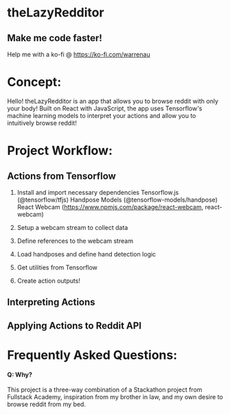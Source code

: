 # theLazyRedditor

## Make me code faster!
Help me with a ko-fi @ https://ko-fi.com/warrenau

# Concept:

Hello! theLazyRedditor is an app that allows you to browse reddit with only your body!
Built on React with JavaScript, the app uses Tensorflow's machine learning models
to interpret your actions and allow you to intuitively browse reddit!

# Project Workflow:

## Actions from Tensorflow

1. Install and import necessary dependencies
Tensorflow.js (@tensorflow/tfjs)
Handpose Models (@tensorflow-models/handpose)
React Webcam (https://www.npmjs.com/package/react-webcam, react-webcam)

2. Setup a webcam stream to collect data

3. Define references to the webcam stream

4. Load handposes and define hand detection logic

5. Get utilities from Tensorflow

6. Create action outputs!

## Interpreting Actions

## Applying Actions to Reddit API


# Frequently Asked Questions:

#### Q: Why?
This project is a three-way combination of a Stackathon project from Fullstack Academy, 
inspiration from my brother in law, and my own desire to browse reddit from my bed.


